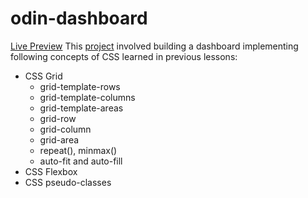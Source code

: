 # odin-dashboard  
[Live Preview](https://norphel.github.io/odin-dashboard/)
This [project](https://www.theodinproject.com/lessons/node-path-intermediate-html-and-css-admin-dashboard) involved building a dashboard implementing following concepts of CSS learned in previous lessons:
* CSS Grid
    * grid-template-rows
    * grid-template-columns
    * grid-template-areas
    * grid-row
    * grid-column
    * grid-area
    * repeat(), minmax()
    * auto-fit and auto-fill
* CSS Flexbox
* CSS pseudo-classes